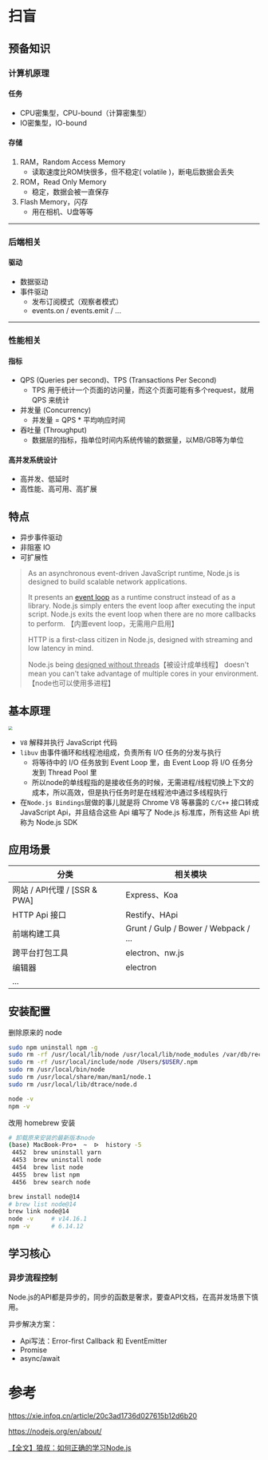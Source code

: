 # 扫盲



## 预备知识

### 计算机原理

#### 任务

- CPU密集型，CPU-bound（计算密集型）
- IO密集型，IO-bound

#### 存储

1. RAM，Random Access Memory
   - 读取速度比ROM快很多，但不稳定( volatile )，断电后数据会丢失
2. ROM，Read Only Memory
   - 稳定，数据会被一直保存
3. Flash Memory，闪存
   - 用在相机、U盘等等

---

### 后端相关

#### 驱动

- 数据驱动
- 事件驱动
  - 发布订阅模式（观察者模式）
  - events.on / events.emit / ...

---

### 性能相关

#### 指标

- QPS (Queries per second)、TPS (Transactions Per Second)
  - TPS 用于统计一个页面的访问量，而这个页面可能有多个request，就用 QPS 来统计
- 并发量 (Concurrency)
  - 并发量 = QPS * 平均响应时间
- 吞吐量 (Throughput)
  - 数据层的指标，指单位时间内系统传输的数据量，以MB/GB等为单位



#### 高并发系统设计

- 高并发、低延时
- 高性能、高可用、高扩展





## 特点

- 异步事件驱动
- 非阻塞 IO
- 可扩展性

> As an asynchronous event-driven JavaScript runtime, Node.js is designed to build scalable network applications. 
>
>  It presents an [event loop](https://nodejs.org/en/docs/guides/event-loop-timers-and-nexttick/) as a runtime construct instead of as a library. Node.js simply enters the event loop after executing the input script. Node.js exits the event loop when there are no more callbacks to perform. 【内置event loop，无需用户启用】
>
> HTTP is a first-class citizen in Node.js, designed with streaming and low latency in mind.
>
> Node.js being <u>designed without threads</u>【被设计成单线程】 doesn't mean you can't take advantage of multiple cores in your environment.【node也可以使用多进程】



## 基本原理



<img src="https://image-static.segmentfault.com/234/648/2346487390-5ab46904a01be_fix732" style="zoom:50%;" />

- `V8` 解释并执行 JavaScript 代码
- `libuv` 由事件循环和线程池组成，负责所有 I/O 任务的分发与执行
  - 将等待中的 I/O 任务放到 Event Loop 里，由 Event Loop 将 I/O 任务分发到 Thread Pool 里
  - 所以node的单线程指的是接收任务的时候，无需进程/线程切换上下文的成本，所以高效，但是执行任务时是在线程池中通过多线程执行
- 在`Node.js Bindings`层做的事儿就是将 Chrome V8 等暴露的 `C/C++` 接口转成JavaScript Api，并且结合这些 Api 编写了 Node.js 标准库，所有这些 Api 统称为 Node.js SDK



## 应用场景

| 分类                         | 相关模块                             |
| ---------------------------- | ------------------------------------ |
| 网站 / API代理 / [SSR & PWA] | Express、Koa                         |
| HTTP Api 接口                | Restify、HApi                        |
| 前端构建工具                 | Grunt / Gulp / Bower / Webpack / ... |
| 跨平台打包工具               | electron、nw.js                      |
| 编辑器                       | electron                             |
| ...                          |                                      |



## 安装配置

删除原来的 node

```sh
sudo npm uninstall npm -g
sudo rm -rf /usr/local/lib/node /usr/local/lib/node_modules /var/db/receipts/org.nodejs.*
sudo rm -rf /usr/local/include/node /Users/$USER/.npm
sudo rm /usr/local/bin/node
sudo rm /usr/local/share/man/man1/node.1
sudo rm /usr/local/lib/dtrace/node.d
```

```sh
node -v
npm -v
```

改用 homebrew 安装

```sh
# 卸载原来安装的最新版本node
(base) MacBook-Pro➜  ~  ᐅ  history -5
 4452  brew uninstall yarn
 4453  brew uninstall node
 4454  brew list node
 4455  brew list npm
 4456  brew search node
```

```sh
brew install node@14
# brew list node@14
brew link node@14
node -v		# v14.16.1
npm -v		# 6.14.12
```



## 学习核心

### 异步流程控制

Node.js的API都是异步的，同步的函数是奢求，要查API文档，在高并发场景下慎用。

异步解决方案：

- Api写法：Error-first Callback 和 EventEmitter 
- Promise 
- async/await





# 参考

<https://xie.infoq.cn/article/20c3ad1736d027615b12d6b20>

<https://nodejs.org/en/about/>

[【全文】狼叔：如何正确的学习Node.js](https://segmentfault.com/a/1190000013933520)
